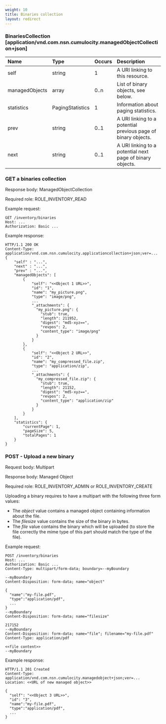 ```yaml
---
weight: 10
title: Binaries collection
layout: redirect
---
```


### BinariesCollection [application/vnd.com.nsn.cumulocity.managedObjectCollection+json]

|Name|Type|Occurs|Description|
|:---|:---|:-----|:----------|
|self|string|1|A URI linking to this resource.|
|managedObjects|array|0..n|List of binary objects, see below.|
|statistics|PagingStatistics|1|Information about paging statistics.|
|prev|string|0..1|A URI linking to a potential previous page of binary objects.|
|next|string|0..1|A URI linking to a potential next page of binary objects.|

### GET a binaries collection

Response body: ManagedObjectCollection

Required role: ROLE\_INVENTORY\_READ

Example request:

    GET /inventory/binaries
    Host: ...
    Authorization: Basic ...

Example response:

    HTTP/1.1 200 OK
    Content-Type: application/vnd.com.nsn.cumulocity.applicationcollection+json;ver=...
    {
        "self" : "...",
        "next" : "...",
        "prev" : "...",
        "managedObjects": [
            {
                "self": "<<Object 1 URL>>",
                "id": "1",
                "name": "my_picture.png",
                "type": "image/png",
                ...
                "_attachments": {
                  "my_picture.png": {
                    "stub": true,
                    "length": 211952,
                    "digest": "md5-xyz==",
                    "revpos": 2,
                    "content_type": "image/png"
                  }
                }
            },
            {
                "self": "<<Object 2 URL>>",
                "id": "2",
                "name": "my_compressed_file.zip",
                "type": "application/zip",
                ...
                "_attachments": {
                  "my_compressed_file.zip": {
                    "stub": true,
                    "length": 21152,
                    "digest": "md5-xyz==",
                    "revpos": 2,
                    "content_type": "application/zip"
                  }
                }
            }
        ],
        "statistics": {
            "currentPage": 1,
            "pageSize": 5,
            "totalPages": 1
        }
    }

### POST - Upload a new binary

Request body: Multipart

Response body: Managed Object

Required role: ROLE\_INVENTORY\_ADMIN or ROLE\_INVENTORY\_CREATE

Uploading a binary requires to have a multipart with the following three form values:

-   The *object* value contains a managed object containing information about the file.
-   The *filesize* value contains the size of the binary in bytes.
-   The *file* value contains the binary which will be uploaded (to store the file correctly the mime type of this part should match the type of the file).

Example request:

    POST /inventory/binaries
    Host: ...
    Authorization: Basic ...
    Content-Type: multipart/form-data; boundary=--myBoundary

    --myBoundary
    Content-Disposition: form-data; name="object"

    {
      "name":"my-file.pdf",
      "type":"application/pdf",
      ...
    }
    --myBoundary
    Content-Disposition: form-data; name="filesize"

    217152
    --myBoundary
    Content-Disposition: form-data; name="file"; filename="my-file.pdf"
    Content-Type: application/pdf

    <<file content>>
    --myBoundary

Example response:

    HTTP/1.1 201 Created
    Content-Type: application/vnd.com.nsn.cumulocity.managedobject+json;ver=...
    Location: <<URL of new managed object>>

    {
      "self": "<<Object 3 URL>>",
      "id": "3",
      "name":"my-file.pdf",
      "type":"application/pdf",
      ...
    }
